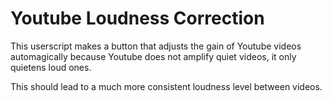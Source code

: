 # Youtube Loudness Correction

This userscript makes a button that adjusts the gain of Youtube videos automagically because Youtube does not amplify quiet videos, it only quietens loud ones.

This should lead to a much more consistent loudness level between videos.
